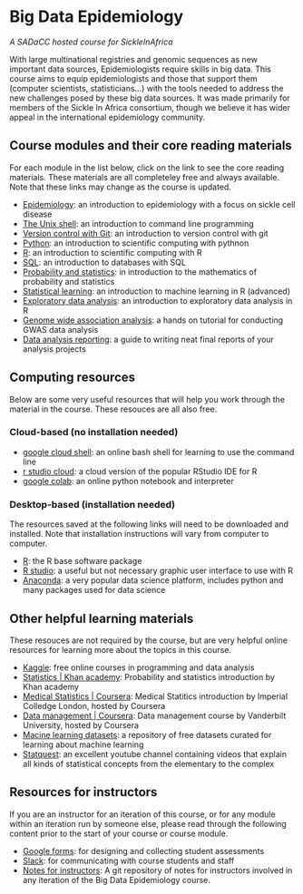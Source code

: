 Big Data Epidemiology
=====================

*A SADaCC hosted course for SickleInAfrica*

With large multinational registries and genomic sequences as new important data sources, Epidemiologists require skills in big data. This course aims to equip epidemiologists and those that support them (computer scientists, statisticians...) with the tools needed to address the new challenges posed by these big data sources. It was made primarily for members of the Sickle In Africa consortium, though we believe it has wider appeal in the international epidemiology community. 

## Course modules and their core reading materials

For each module in the list below, click on the link to see the core reading materials. These materials are all completeley free and always available. Note that these links may change as the course is updated.

* [Epidemiology](https://sickle-in-africa.github.io/bde.intro-epidemiology/): an introduction to epidemiology with a focus on sickle cell disease
* [The Unix shell](https://sickle-in-africa.github.io/bde.shell-novice/): an introduction to command line programming
* [Version control with Git](https://sickle-in-africa.github.io/bde.git-novice/): an introduction to version control with git
* [Python](https://sickle-in-africa.github.io/bde.python-novice-inflammation/): an introduction to scientific computing with pythnon
* [R](https://sickle-in-africa.github.io/bde.r-novice-inflammation/): an introduction to scientific computing with R
* [SQL](https://sickle-in-africa.github.io/bde.sql-novice-survey/): an introduction to databases with SQL
* [Probability and statistics](http://bio5495.wustl.edu/Probability/Readings/DeGroot4thEdition.pdf): in introduction to the mathematics of probability and statistics
* [Statistical learning](https://www.statlearning.com/): an introduction to machine learning in R (advanced)
* [Exploratory data analysis](https://r4ds.had.co.nz/): an introduction to exploratory data analysis in R
* [Genome wide association analysis](https://pubmed.ncbi.nlm.nih.gov/29484742/): a hands on tutorial for conducting GWAS data analysis
* [Data analysis reporting](https://bookdown.org/yihui/rmarkdown/): a guide to writing neat final reports of your analysis projects

## Computing resources

Below are some very useful resources that will help you work through the material in the course. These resouces are all also free.

### Cloud-based (no installation needed)

* [google cloud shell](https://cloud.google.com/shell): an online bash shell for learning to use the command line
* [r studio cloud](https://rstudio.cloud/): a cloud version of the popular RStudio IDE for R
* [google colab](https://colab.research.google.com/): an online python notebook and interpreter

### Desktop-based (installation needed)

The resources saved at the following links will need to be downloaded and installed. Note that installation instructions will vary from computer to computer.
* [R](https://www.r-project.org/): the R base software package
* [R studio](https://www.rstudio.com/): a useful but not necessary graphic user interface to use with R
* [Anaconda](https://www.anaconda.com/): a very popular data science platform, includes python and many packages used for data science

## Other helpful learning materials

These resouces are not required by the course, but are very helpful online resources for learning more about the topics in this course. 

* [Kaggle](https://www.kaggle.com/learn): free online courses in programming and data analysis
* [Statistics | Khan academy](https://www.khanacademy.org/math/statistics-probability): Probability and statistics introduction by Khan academy
* [Medical Statistics | Coursera](https://www.coursera.org/learn/introduction-statistics-data-analysis-public-health): Medical Statitics introduction by Imperial Colledge London, hosted by Coursera
* [Data management | Coursera](https://www.coursera.org/learn/clinical-data-management): Data management course by Vanderbilt University, hosted by Coursera
* [Macine learning datasets](https://archive.ics.uci.edu/ml/index.php): a repository of free datasets curated for learning about machine learning 
* [Statquest](https://www.youtube.com/c/joshstarmer): an excellent youtube channel containing videos that explain all kinds of statistical concepts from the elementary to the complex

## Resources for instructors

If you are an instructor for an iteration of this course, or for any module within an iteration run by someone else, please read through the following content prior to the start of your course or course module. 

* [Google forms](https://docs.google.com/forms/): for designing and collecting student assessments 
* [Slack](https://slack.com/): for communicating with course students and staff
* [Notes for instructors](https://github.com/sickle-in-africa/bde.notes-for-instructors.git): A git repository of notes for instructors involved in any iteration of the Big Data Epidemiology course.
